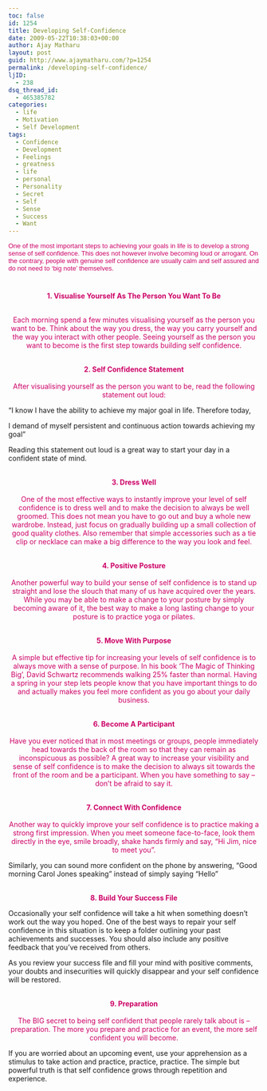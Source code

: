 ```yaml
---
toc: false
id: 1254
title: Developing Self-Confidence
date: 2009-05-22T10:38:03+00:00
author: Ajay Matharu
layout: post
guid: http://www.ajaymatharu.com/?p=1254
permalink: /developing-self-confidence/
ljID:
  - 238
dsq_thread_id:
  - 465385782
categories:
  - life
  - Motivation
  - Self Development
tags:
  - Confidence
  - Development
  - Feelings
  - greatness
  - life
  - personal
  - Personality
  - Secret
  - Self
  - Sense
  - Success
  - Want
---
```

<p style="text-align: left;">
  <span style="font-size: small;"><span style="font-family: Arial;"><span style="color: #cc0066;">One of the most important steps to achieving your goals in life is to develop a strong sense of self confidence. This does not however involve becoming loud or arrogant. On the contrary, people with genuine self confidence are usually calm and self assured and do not need to &#8216;big note&#8217; themselves.</span></span></span>
</p>

<p style="text-align: left;">
  <span style="font-family: Arial; font-size: x-small;"><span style="color: #cc0066;"><br /> </span></span>
</p>

<p style="text-align: center;">
  <span style="color: #cc0066;"><strong>1. Visualise Yourself As The Person You Want To Be</strong> </span>
</p>

<p align="center">
  <span style="color: #cc0066;"><br /> Each morning spend a few minutes visualising yourself as the person you want to be. Think about the way you dress, the way you carry yourself and the way you interact with other people. Seeing yourself as the person you want to become is the first step towards building self confidence.<br /> </span>
</p>

<p align="center">
  <span style="color: #cc0066;"><br /> <strong>2. Self Confidence Statement<br /> </strong><br /> After visualising yourself as the person you want to be, read the following statement out loud:</span>
</p>

&#8220;I know I have the ability to achieve my major goal in life. Therefore today,
  
I demand of myself persistent and continuous action towards achieving my goal&#8221;

Reading this statement out loud is a great way to start your day in a confident state of mind.

<p align="center">
  <span style="color: #cc0066;"><br /> <strong>3. Dress Well<br /> </strong><br /> One of the most effective ways to instantly improve your level of self confidence is to dress well and to make the decision to always be well groomed. This does not mean you have to go out and buy a whole new wardrobe. Instead, just focus on gradually building up a small collection of good quality clothes. Also remember that simple accessories such as a tie clip or necklace can make a big difference to the way you look and feel.<br /> </span>
</p>

<p align="center">
  <span style="color: #cc0066;"><br /> <strong>4. Positive Posture<br /> </strong><br /> Another powerful way to build your sense of self confidence is to stand up straight and lose the slouch that many of us have acquired over the years. While you may be able to make a change to your posture by simply becoming aware of it, the best way to make a long lasting change to your posture is to practice yoga or pilates.<br /> </span>
</p>

<p align="center">
  <span style="color: #cc0066;"><br /> <strong>5. Move With Purpose<br /> </strong><br /> A simple but effective tip for increasing your levels of self confidence is to always move with a sense of purpose. In his book &#8216;The Magic of Thinking Big&#8217;, David Schwartz recommends walking 25% faster than normal. Having a spring in your step lets people know that you have important things to do and actually makes you feel more confident as you go about your daily business.<br /> </span>
</p>

<p align="center">
  <span style="color: #cc0066;"><br /> <strong>6. Become A Participant<br /> </strong><br /> Have you ever noticed that in most meetings or groups, people immediately head towards the back of the room so that they can remain as inconspicuous as possible? A great way to increase your visibility and sense of self confidence is to make the decision to always sit towards the front of the room and be a participant. When you have something to say &#8211; don&#8217;t be afraid to say it.<br /> </span>
</p>

<p align="center">
  <span style="color: #cc0066;"><br /> <strong>7. Connect With Confidence<br /> </strong><br /> Another way to quickly improve your self confidence is to practice making a strong first impression. When you meet someone face-to-face, look them directly in the eye, smile broadly, shake hands firmly and say, &#8220;Hi Jim, nice to meet you&#8221;.</span>
</p>

Similarly, you can sound more confident on the phone by answering, &#8220;Good morning Carol Jones speaking&#8221; instead of simply saying &#8220;Hello&#8221;

<p align="center">
  <span style="color: #cc0066;"><br /> <strong>8. Build Your Success File</strong></span>
</p>

Occasionally your self confidence will take a hit when something doesn&#8217;t work out the way you hoped. One of the best ways to repair your self confidence in this situation is to keep a folder outlining your past achievements and successes. You should also include any positive feedback that you&#8217;ve received from others.

As you review your success file and fill your mind with positive comments, your doubts and insecurities will quickly disappear and your self confidence will be restored.

<p align="center">
  <span style="color: #cc0066;"><br /> <strong>9. Preparation<br /> </strong><br /> The BIG secret to being self confident that people rarely talk about is &#8211; preparation. The more you prepare and practice for an event, the more self confident you will become.</span>
</p>

If you are worried about an upcoming event, use your apprehension as a stimulus to take action and practice, practice, practice. The simple but powerful truth is that self confidence grows through repetition and experience.
